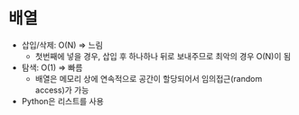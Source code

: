 # 배열

- 삽입/삭제: O(N) ⇒ 느림
  - 첫번째에 넣을 경우, 삽입 후 하나하나 뒤로 보내주므로 최악의 경우 O(N)이 됨
- 탐색: O(1) ⇒ 빠름
  - 배열은 메모리 상에 연속적으로 공간이 할당되어서 임의접근(random access)가 가능
- Python은 리스트를 사용
